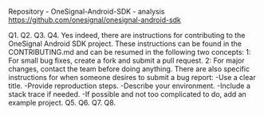 Repository - OneSignal-Android-SDK - analysis
https://github.com/onesignal/onesignal-android-sdk

Q1.
Q2.
Q3.
Q4. Yes indeed, there are instructions for contributing to the OneSignal Android SDK project. These instructions can be found in the CONTRIBUTING.md and can be resumed in the following two concepts:
    1: For small bug fixes, create a fork and submit a pull request.
    2: For major changes, contact the team before doing anything.
    There are also specific instructions for when someone desires to submit a bug report:
    -Use a clear title.
    -Provide reproduction steps.
    -Describe your environment.
    -Include a stack trace if needed.
    -If possible and not too complicated to do, add an example project.
Q5.
Q6.
Q7.
Q8.

